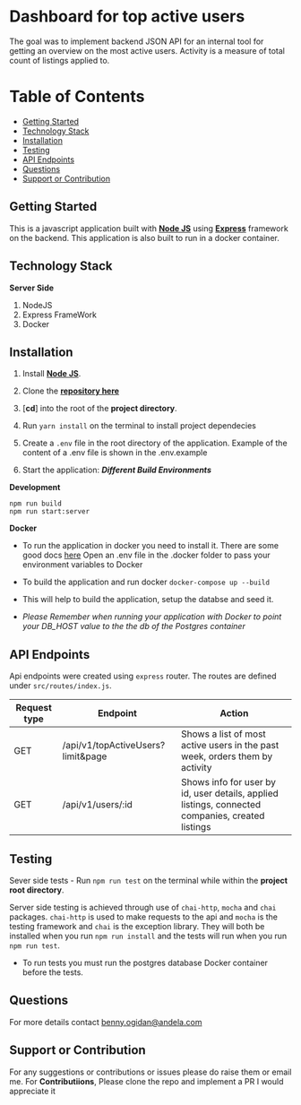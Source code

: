 # Dashboard for top active users

The goal was to implement backend JSON API for an internal tool for getting an overview on the most active users. Activity is a measure of total count of listings applied to.



# Table of Contents

- [Getting Started](#getting-started)
- [Technology Stack](#technology-stack)
- [Installation](#installation)
- [Testing](#testing)
- [API Endpoints](#api-endpoints)
- [Questions](#questions)
- [Support or Contribution](#support-or-contribution)

## Getting Started
This is a javascript application built with [**Node JS**](https://nodejs.org/en/) using [**Express**](https://expressjs.com/) framework on the backend. This application is also built to run in a docker container.


## Technology Stack
**Server Side**
1. NodeJS
2. Express FrameWork
3. Docker


## Installation

1. Install [**Node JS**](https://nodejs.org/en/).

2. Clone the [**repository here**](https://github.com/benfluleck/random-phone-number-generator)
3. [**cd**] into the root of the **project directory**.
4. Run `yarn install` on the terminal to install project dependecies
5. Create a `.env` file in the root directory of the application. Example of the content of a .env file is shown in the .env.example

6. Start the application:
**_Different Build Environments_**

**Development**
```
npm run build
npm run start:server
```
**Docker**
- To run the application in docker you need to install it.
There are some good docs [here](https://docs.docker.com/)
Open an .env file in the .docker folder to pass your environment variables to Docker

- To build the application and run docker
`docker-compose up --build`

- This will help to build the application, setup the databse and seed it.
- *Please Remember when running your application with Docker to point your DB_HOST value to the the db of the Postgres container*

## API Endpoints
Api endpoints were created using `express` router. The routes are defined under `src/routes/index.js`.

Request type | Endpoint                                   | Action
-------------|--------------------------------------------|--------------------------------------------------
GET        | /api/v1/topActiveUsers?limit&page                             | Shows a list of most active users in the past week, orders them by activity
GET         | /api/v1/users/:id                      | Shows info for user by id, user details, applied listings, connected companies, created listings


## Testing

Sever side tests - Run `npm run test` on the terminal while within the **project root directory**.

Server side testing is achieved through use of `chai-http`, `mocha` and `chai` packages. `chai-http` is used to make requests to the api and `mocha` is the testing framework and `chai` is the exception library. They will both be installed when you run `npm run install` and the tests will run when you run `npm run test`.

- To run tests you must run the postgres database Docker container before the tests.

## Questions
For more details contact benny.ogidan@andela.com

## Support or Contribution
For any suggestions or contributions or issues please do raise them or email me.
For **Contributiions**, Please clone the repo and implement a PR I would appreciate it
